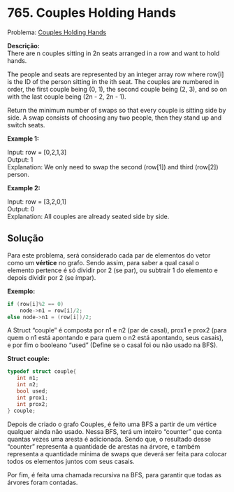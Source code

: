 # 765. Couples Holding Hands

Problema: [Couples Holding Hands](https://leetcode.com/problems/couples-holding-hands/description/)

**Descrição:** <br>
There are n couples sitting in 2n seats arranged in a row and want to hold hands.

The people and seats are represented by an integer array row where row[i] is the ID of the person sitting in the ith seat. The couples are numbered in order, the first couple being (0, 1), the second couple being (2, 3), and so on with the last couple being (2n - 2, 2n - 1).

Return the minimum number of swaps so that every couple is sitting side by side. A swap consists of choosing any two people, then they stand up and switch seats.

**Example 1:**

Input: row = [0,2,1,3] <br>
Output: 1 <br>
Explanation: We only need to swap the second (row[1]) and third (row[2]) person. <br>

**Example 2:**

Input: row = [3,2,0,1] <br>
Output: 0 <br>
Explanation: All couples are already seated side by side. <br>

## Solução

Para este problema, será considerado cada par de elementos do vetor como um **vértice** no grafo. Sendo assim, para saber a qual casal o elemento pertence é só dividir por 2 (se par), ou subtrair 1 do elemento e depois dividir por 2 (se ímpar).

**Exemplo:**
```C++
if (row[i]%2 == 0)
    node->n1 = row[i]/2;
else node->n1 = (row[i])/2;
```
A Struct “couple” é composta por n1 e n2 (par de casal), prox1 e prox2 (para quem o n1 está apontando e para quem o n2 está apontando, seus casais), e por fim o booleano “used” (Define se o casal foi ou não usado na BFS).

**Struct couple:**
```C++
typedef struct couple{
   int n1;
   int n2;
   bool used;
   int prox1;
   int prox2;
} couple;
```

Depois de criado o grafo Couples, é feito uma BFS a partir de um vértice qualquer ainda não usado. Nessa BFS, terá um inteiro “counter” que conta quantas vezes uma aresta é adicionada. Sendo que, o resultado desse “counter” representa a quantidade de arestas na árvore, e também representa a quantidade mínima de swaps que deverá ser feita para colocar todos os elementos juntos com seus casais.

Por fim, é feita uma chamada recursiva na BFS, para garantir que todas as árvores foram contadas.
